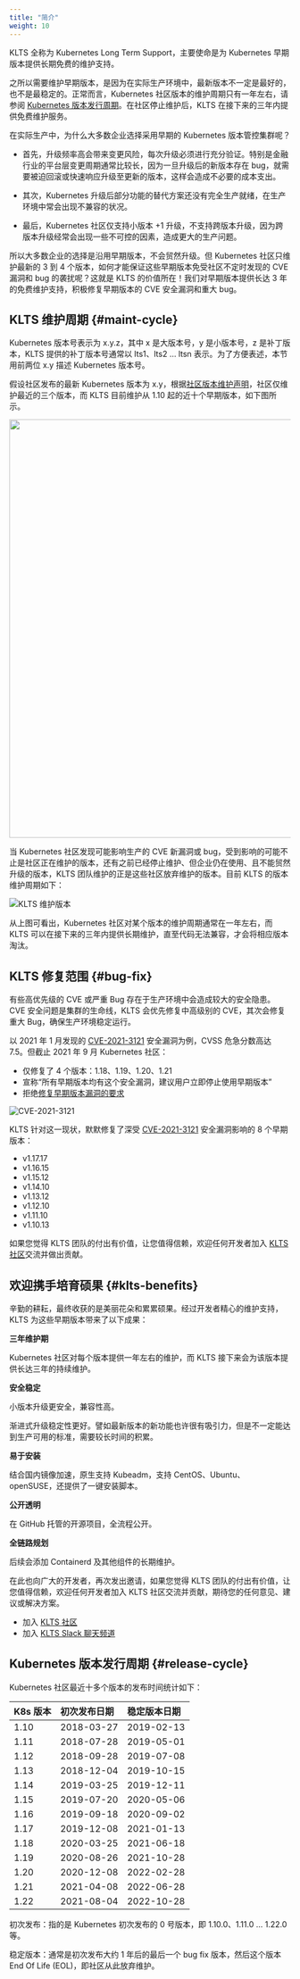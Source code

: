 ```yaml
---
title: "简介"
weight: 10
---
```

KLTS 全称为 Kubernetes Long Term Support，主要使命是为 Kubernetes 早期版本提供长期免费的维护支持。

之所以需要维护早期版本，是因为在实际生产环境中，最新版本不一定是最好的，也不是最稳定的。正常而言，Kubernetes 社区版本的维护周期只有一年左右，请参阅 [Kubernetes 版本发行周期](#release-cycle)。在社区停止维护后，KLTS 在接下来的三年内提供免费维护服务。  

在实际生产中，为什么大多数企业选择采用早期的 Kubernetes 版本管控集群呢？  

- 首先，升级频率高会带来变更风险，每次升级必须进行充分验证。特别是金融行业的平台层变更周期通常比较长，因为一旦升级后的新版本存在 bug，就需要被迫回滚或快速响应升级至更新的版本，这样会造成不必要的成本支出。  

- 其次，Kubernetes 升级后部分功能的替代方案还没有完全生产就绪，在生产环境中常会出现不兼容的状况。  

- 最后，Kubernetes 社区仅支持小版本 +1 升级，不支持跨版本升级，因为跨版本升级经常会出现一些不可控的因素，造成更大的生产问题。  

所以大多数企业的选择是沿用早期版本，不会贸然升级。但 Kubernetes 社区只维护最新的 3 到 4 个版本，如何才能保证这些早期版本免受社区不定时发现的 CVE 漏洞和 bug 的袭扰呢？这就是 KLTS 的价值所在！我们对早期版本提供长达 3 年的免费维护支持，积极修复早期版本的 CVE 安全漏洞和重大 bug。  
## KLTS 维护周期 {#maint-cycle}
Kubernetes 版本号表示为 x.y.z，其中 x 是大版本号，y 是小版本号，z 是补丁版本，KLTS 提供的补丁版本号通常以 lts1、lts2 … ltsn 表示。为了方便表述，本节用前两位 x.y 描述 Kubernetes 版本号。  

假设社区发布的最新 Kubernetes 版本为 x.y，根据[社区版本维护声明](https://kubernetes.io/releases/version-skew-policy/#supported-versions)，社区仅维护最近的三个版本，而 KLTS 目前维护从 1.10 起的近十个早期版本，如下图所示。  

<img src="../klts_job.png" width="750">  

当 Kubernetes 社区发现可能影响生产的 CVE 新漏洞或 bug，受到影响的可能不止是社区正在维护的版本，还有之前已经停止维护、但企业仍在使用、且不能贸然升级的版本，KLTS 团队维护的正是这些社区放弃维护的版本。目前 KLTS 的版本维护周期如下：  

![KLTS 维护版本](../images/whatKLTSdoes.png)

从上图可看出，Kubernetes 社区对某个版本的维护周期通常在一年左右，而 KLTS 可以在接下来的三年内提供长期维护，直至代码无法兼容，才会将相应版本淘汰。
## KLTS 修复范围 {#bug-fix}
有些高优先级的 CVE 或严重 Bug 存在于生产环境中会造成较大的安全隐患。CVE 安全问题是集群的生命线，KLTS 会优先修复中高级别的 CVE，其次会修复重大 Bug，确保生产环境稳定运行。  

以 2021 年 1 月发现的 [CVE-2021-3121](https://www.cvedetails.com/cve/CVE-2021-3121) 安全漏洞为例，CVSS 危急分数高达 7.5。但截止 2021 年 9 月 Kubernetes 社区：

- 仅修复了 4 个版本：1.18、1.19、1.20、1.21
- 宣称“所有早期版本均有这个安全漏洞，建议用户立即停止使用早期版本”
- 拒绝[修复早期版本漏洞的要求](https://github.com/kubernetes/kubernetes/issues/101435)

![CVE-2021-3121](../images/cve2021.png)

KLTS 针对这一现状，默默修复了深受 [CVE-2021-3121](https://www.cvedetails.com/cve/CVE-2021-3121) 安全漏洞影响的 8 个早期版本：

- v1.17.17
- v1.16.15
- v1.15.12
- v1.14.10
- v1.13.12
- v1.12.10
- v1.11.10
- v1.10.13

如果您觉得 KLTS 团队的付出有价值，让您值得信赖，欢迎任何开发者加入 [KLTS 社区](https://github.com/klts-io)交流并做出贡献。
## 欢迎携手培育硕果 {#klts-benefits}
辛勤的耕耘，最终收获的是美丽花朵和累累硕果。经过开发者精心的维护支持，KLTS 为这些早期版本带来了以下成果：  

**三年维护期**  

Kubernetes 社区对每个版本提供一年左右的维护，而 KLTS 接下来会为该版本提供长达三年的持续维护。  

**安全稳定**  

小版本升级更安全，兼容性高。  

渐进式升级稳定性更好。譬如最新版本的新功能也许很有吸引力，但是不一定能达到生产可用的标准，需要较长时间的积累。  

**易于安装**  

结合国内镜像加速，原生支持 Kubeadm，支持 CentOS、Ubuntu、openSUSE，还提供了一键安装脚本。  

**公开透明**  

在 GitHub 托管的开源项目，全流程公开。  

**全链路规划**  

后续会添加 Containerd 及其他组件的长期维护。  

在此也向广大的开发者，再次发出邀请，如果您觉得 KLTS 团队的付出有价值，让您值得信赖，欢迎任何开发者加入 KLTS 社区交流并贡献，期待您的任何意见、建议或解决方案。  

- 加入 [KLTS 社区](https://github.com/klts-io)
- 加入 [KLTS Slack 聊天频道](https://join.slack.com/t/klts/shared_invite/zt-wutp4tk7-ITXZc8EUUiuxbM_5mh1qXA)

## Kubernetes 版本发行周期 {#release-cycle}
Kubernetes 社区最近十多个版本的发布时间统计如下：  

| **K8s 版本** | **初次发布日期** | **稳定版本日期** |
| :----------- | :--------------- | :------------------- |
| 1.10         | 2018-03-27       | 2019-02-13           |
| 1.11         | 2018-07-28       | 2019-05-01           |
| 1.12         | 2018-09-28       | 2019-07-08           |
| 1.13         | 2018-12-04       | 2019-10-15           |
| 1.14         | 2019-03-25       | 2019-12-11           |
| 1.15         | 2019-07-20       | 2020-05-06           |
| 1.16         | 2019-09-18       | 2020-09-02           |
| 1.17         | 2019-12-08       | 2021-01-13           |
| 1.18         | 2020-03-25       | 2021-06-18           |
| 1.19         | 2020-08-26       | 2021-10-28           |
| 1.20         | 2020-12-08       | 2022-02-28           |
| 1.21         | 2021-04-08       | 2022-06-28           |
| 1.22         | 2021-08-04       | 2022-10-28           |

初次发布：指的是 Kubernetes 初次发布的 0 号版本，即 1.10.0、1.11.0 ... 1.22.0 等。

稳定版本：通常是初次发布大约 1 年后的最后一个 bug fix 版本，然后这个版本 End Of Life (EOL)，即社区从此放弃维护。